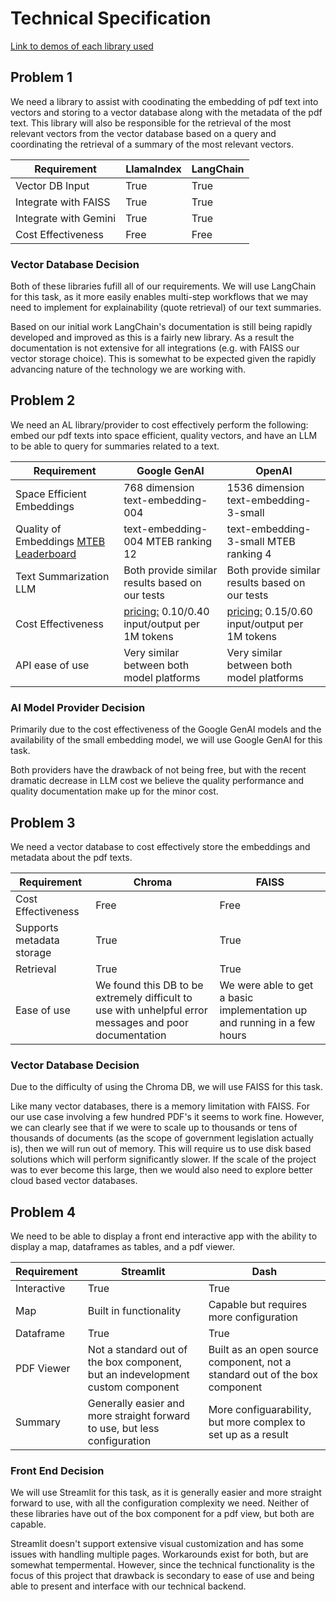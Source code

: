 # Technical Specification 

[Link to demos of each library used](https://drive.google.com/drive/folders/189A5Rd2ii0tr5pdyWXlaqp83j2qZdOWM?usp=sharing)
       
## Problem 1
We need a library to assist with coodinating the embedding of pdf text into vectors and storing to a vector database along with the metadata of the pdf text. This library will also be responsible for the retrieval of the most relevant vectors from the vector database based on a query and coordinating the retrieval of a summary of the most relevant vectors.

| Requirement | LlamaIndex | LangChain |
|-------------|----------|----------|
| Vector DB Input | True | True |
| Integrate with FAISS | True | True |
| Integrate with Gemini | True | True |
| Cost Effectiveness | Free | Free | 

### Vector Database Decision
Both of these libraries fufill all of our requirements. We will use LangChain for this task, as it more easily enables multi-step workflows that we may need to implement for explainability (quote retrieval) of our text summaries.

Based on our initial work LangChain's documentation is still being rapidly developed and improved as this is a fairly new library. As a result the documentation is not extensive for all integrations (e.g. with FAISS our vector storage choice). This is somewhat to be expected given the rapidly advancing nature of the technology we are working with. 

## Problem 2
We need an AL library/provider to cost effectively perform the following: embed our pdf texts into space efficient, quality vectors, and have an LLM to be able to query for summaries related to a text.


| Requirement | Google GenAI | OpenAI |
|-------------|----------|----------|
| Space Efficient Embeddings | 768 dimension text-embedding-004  | 1536 dimension text-embedding-3-small |
| Quality of Embeddings [MTEB Leaderboard](https://huggingface.co/spaces/mteb/leaderboard) | text-embedding-004 MTEB ranking 12 | text-embedding-3-small MTEB ranking 4 |
| Text Summarization LLM | Both provide similar results based on our tests | Both provide similar results based on our tests |
| Cost Effectiveness | [pricing:](https://ai.google.dev/gemini-api/docs/pricing) $0.10/$0.40 input/output per 1M tokens | [pricing:](https://platform.openai.com/docs/pricing) $0.15/$0.60 input/output per 1M tokens |
| API ease of use | Very similar between both model platforms | Very similar between both model platforms |

### AI Model Provider Decision 
Primarily due to the cost effectiveness of the Google GenAI models and the availability of the small embedding model, we will use Google GenAI for this task. 

Both providers have the drawback of not being free, but with the recent dramatic decrease in LLM cost we believe the quality performance and quality documentation make up for the minor cost. 

## Problem 3
We need a vector database to cost effectively store the embeddings and metadata about the pdf texts. 

| Requirement | Chroma | FAISS |
|-------------|----------|----------|
| Cost Effectiveness | Free | Free |
| Supports metadata storage | True | True |
| Retrieval | True | True |
| Ease of use | We found this DB to be extremely difficult to use with unhelpful error messages and poor documentation | We were able to get a basic implementation up and running in a few hours |

### Vector Database Decision
Due to the difficulty of using the Chroma DB, we will use FAISS for this task. 

Like many vector databases, there is a memory limitation with FAISS. For our use case involving a few hundred PDF's it seems to work fine. However, we can clearly see that if we were to scale up to thousands or tens of thousands of documents (as the scope of government legislation actually is), then we will run out of memory. This will require us to use disk based solutions which will perform significantly slower. If the scale of the project was to ever become this large, then we would also need to explore better cloud based vector databases. 


## Problem 4
We need to be able to display a front end interactive app with the ability to display a map, dataframes as tables, and a pdf viewer. 

| Requirement |  Streamlit | Dash |
|-------------|----------|----------|
| Interactive | True | True |
| Map | Built in functionality | Capable but requires more configuration |
| Dataframe | True | True |
| PDF Viewer | Not a standard out of the box component, but an indevelopment custom component | Built as an open source component, not a standard out of the box component |
| Summary | Generally easier and more straight forward to use, but less configuration | More configuarability, but more complex to set up as a result |

### Front End Decision
We will use Streamlit for this task, as it is generally easier and more straight forward to use, with all the configuration complexity we need. Neither of these libraries have out of the box component for a pdf view, but both are capable. 

Streamlit doesn't support extensive visual customization and has some issues with handling multiple pages. Workarounds exist for both, but are somewhat tempermental. However, since the technical functionality is the focus of this project that drawback is secondary to ease of use and being able to present and interface with our technical backend. 

